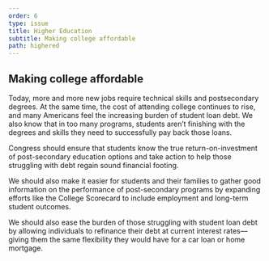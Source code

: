 ```yaml
---
order: 6
type: issue
title: Higher Education
subtitle: Making college affordable
path: highered
---
```


## Making college affordable

Today, more and more new jobs require technical skills and postsecondary
degrees. At the same time, the cost of attending college continues to rise, and
many Americans feel the increasing burden of student loan debt. We also know
that in too many programs, students aren’t finishing with the degrees and skills
they need to successfully pay back those loans.

Congress should ensure that students know the true return-on-investment of
post-secondary education options and take action to help those struggling with
debt regain sound financial footing.

We should also make it easier for students and their families to gather good
information on the performance of post-secondary programs by expanding efforts
like the College Scorecard to include employment and long-term student outcomes.

We should also ease the burden of those struggling with student loan debt by
allowing individuals to refinance their debt at current interest rates—giving
them the same flexibility they would have for a car loan or home mortgage.
